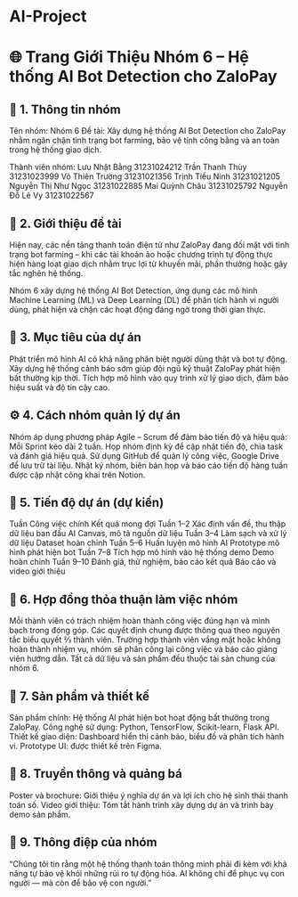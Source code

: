 # AI-Project
# 🌐 Trang Giới Thiệu Nhóm 6 – Hệ thống AI Bot Detection cho ZaloPay
## 🧩 1. Thông tin nhóm

Tên nhóm: Nhóm 6
Đề tài: Xây dựng hệ thống AI Bot Detection cho ZaloPay nhằm ngăn chặn tình trạng bot farming, bảo vệ tính công bằng và an toàn trong hệ thống giao dịch.

Thành viên nhóm:
Lưu Nhật Bằng	31231024212
Trần Thanh Thùy	31231023999
Võ Thiên Trường	31231021356
Trịnh Tiểu Ninh	31231021205
Nguyễn Thị Như Ngọc	31231022885
Mai Quỳnh Châu	31231025792
Nguyễn Đỗ Lê Vy 31231022567

## 🎯 2. Giới thiệu đề tài
Hiện nay, các nền tảng thanh toán điện tử như ZaloPay đang đối mặt với tình trạng bot farming – khi các tài khoản ảo hoặc chương trình tự động thực hiện hàng loạt giao dịch nhằm trục lợi từ khuyến mãi, phần thưởng hoặc gây tắc nghẽn hệ thống.

Nhóm 6 xây dựng hệ thống AI Bot Detection, ứng dụng các mô hình Machine Learning (ML) và Deep Learning (DL) để phân tích hành vi người dùng, phát hiện và chặn các hoạt động đáng ngờ trong thời gian thực.

## 🚀 3. Mục tiêu của dự án
Phát triển mô hình AI có khả năng phân biệt người dùng thật và bot tự động.
Xây dựng hệ thống cảnh báo sớm giúp đội ngũ kỹ thuật ZaloPay phát hiện bất thường kịp thời.
Tích hợp mô hình vào quy trình xử lý giao dịch, đảm bảo hiệu suất và độ tin cậy cao.

## ⚙️ 4. Cách nhóm quản lý dự án
Nhóm áp dụng phương pháp Agile – Scrum để đảm bảo tiến độ và hiệu quả:
Mỗi Sprint kéo dài 2 tuần.
Họp nhóm định kỳ để cập nhật tiến độ, chia task và đánh giá hiệu quả.
Sử dụng GitHub để quản lý công việc, Google Drive để lưu trữ tài liệu.
Nhật ký nhóm, biên bản họp và báo cáo tiến độ hàng tuần được cập nhật công khai trên Notion.

## 📅 5. Tiến độ dự án (dự kiến)
Tuần	Công việc chính	Kết quả mong đợi
Tuần 1–2	Xác định vấn đề, thu thập dữ liệu ban đầu	AI Canvas, mô tả nguồn dữ liệu
Tuần 3–4	Làm sạch và xử lý dữ liệu	Dataset hoàn chỉnh
Tuần 5–6	Huấn luyện mô hình AI	Prototype mô hình phát hiện bot
Tuần 7–8	Tích hợp mô hình vào hệ thống demo	Demo hoàn chỉnh
Tuần 9–10	Đánh giá, thử nghiệm, báo cáo kết quả	Báo cáo và video giới thiệu

## 🧠 6. Hợp đồng thỏa thuận làm việc nhóm
Mỗi thành viên có trách nhiệm hoàn thành công việc đúng hạn và minh bạch trong đóng góp.
Các quyết định chung được thông qua theo nguyên tắc biểu quyết ⅔ thành viên.
Trường hợp thành viên vắng mặt hoặc không hoàn thành nhiệm vụ, nhóm sẽ phân công lại công việc và báo cáo giảng viên hướng dẫn.
Tất cả dữ liệu và sản phẩm đều thuộc tài sản chung của nhóm 6.

## 🧩 7. Sản phẩm và thiết kế
Sản phẩm chính: Hệ thống AI phát hiện bot hoạt động bất thường trong ZaloPay.
Công nghệ sử dụng: Python, TensorFlow, Scikit-learn, Flask API.
Thiết kế giao diện: Dashboard hiển thị cảnh báo, biểu đồ và phân tích hành vi.
Prototype UI: được thiết kế trên Figma.

## 📢 8. Truyền thông và quảng bá
Poster và brochure: Giới thiệu ý nghĩa dự án và lợi ích cho hệ sinh thái thanh toán số.
Video giới thiệu: Tóm tắt hành trình xây dựng dự án và trình bày demo sản phẩm.

## 💬 9. Thông điệp của nhóm
“Chúng tôi tin rằng một hệ thống thanh toán thông minh phải đi kèm với khả năng tự bảo vệ khỏi những rủi ro tự động hóa. AI không chỉ để phục vụ con người — mà còn để bảo vệ con người.”
